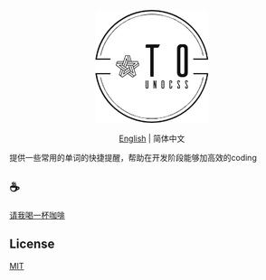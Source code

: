 <p align="center">
<img height="200" src="./assets/kv.png" alt="to unocss">
</p>
<p align="center"> <a href="./README.md">English</a> | 简体中文</p>

提供一些常用的单词的快捷提醒，帮助在开发阶段能够加高效的coding

## :coffee:

[请我喝一杯咖啡](https://github.com/Simon-He95/sponsor)

## License

[MIT](./license)
